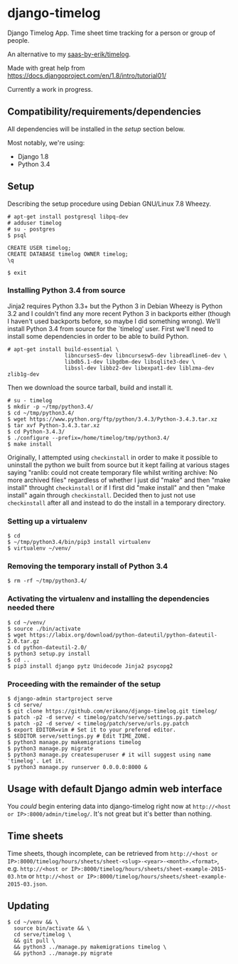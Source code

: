 # django-timelog

Django Timelog App. Time sheet time tracking for a person or group of people.

An alternative to my [saas-by-erik/timelog](https://github.com/saas-by-erik/timelog).

Made with great help from https://docs.djangoproject.com/en/1.8/intro/tutorial01/

Currently a work in progress.

## Compatibility/requirements/dependencies

All dependencies will be installed in the *setup* section below.

Most notably, we're using:

  * Django 1.8
  * Python 3.4

## Setup

Describing the setup procedure using Debian GNU/Linux 7.8 Wheezy.

```
# apt-get install postgresql libpq-dev
# adduser timelog
# su - postgres
$ psql
```

```
CREATE USER timelog;
CREATE DATABASE timelog OWNER timelog;
\q
```

```
$ exit
```

### Installing Python 3.4 from source

Jinja2 requires Python 3.3+ but the Python 3 in Debian Wheezy is Python 3.2 and I couldn't find any more recent Python 3 in backports either (though I haven't used backports before, so maybe I did something wrong). We'll install Python 3.4 from source for the `timelog' user. First we'll need to install some dependencies in order to be able to build Python.


```
# apt-get install build-essential \
                  libncurses5-dev libncursesw5-dev libreadline6-dev \
                  libdb5.1-dev libgdbm-dev libsqlite3-dev \
                  libssl-dev libbz2-dev libexpat1-dev liblzma-dev zlib1g-dev
```

Then we download the source tarball, build and install it.

```
# su - timelog
$ mkdir -p ~/tmp/python3.4/
$ cd ~/tmp/python3.4/
$ wget https://www.python.org/ftp/python/3.4.3/Python-3.4.3.tar.xz
$ tar xvf Python-3.4.3.tar.xz
$ cd Python-3.4.3/
$ ./configure --prefix=/home/timelog/tmp/python3.4/
$ make install
```

Originally, I attempted using `checkinstall` in order to make it possible to uninstall the python we built from source but it kept failing at various stages saying "ranlib: could not create temporary file whilst writing archive: No more archived files" regardless of whether I just did "make" and then "make install" throught `checkinstall` or if I first did "make install" and then "make install" again through `checkinstall`. Decided then to just not use `checkinstall` after all and instead to do the install in a temporary directory.

### Setting up a virtualenv

```
$ cd
$ ~/tmp/python3.4/bin/pip3 install virtualenv
$ virtualenv ~/venv/
```

### Removing the temporary install of Python 3.4

```
$ rm -rf ~/tmp/python3.4/
```

### Activating the virtualenv and installing the dependencies needed there

```
$ cd ~/venv/
$ source ./bin/activate
$ wget https://labix.org/download/python-dateutil/python-dateutil-2.0.tar.gz
$ cd python-dateutil-2.0/
$ python3 setup.py install
$ cd ..
$ pip3 install django pytz Unidecode Jinja2 psycopg2
```

### Proceeding with the remainder of the setup

```
$ django-admin startproject serve
$ cd serve/
$ git clone https://github.com/erikano/django-timelog.git timelog/
$ patch -p2 -d serve/ < timelog/patch/serve/settings.py.patch
$ patch -p2 -d serve/ < timelog/patch/serve/urls.py.patch
$ export EDITOR=vim # Set it to your prefered editor.
$ $EDITOR serve/settings.py # Edit TIME_ZONE.
$ python3 manage.py makemigrations timelog
$ python3 manage.py migrate
$ python3 manage.py createsuperuser # it will suggest using name 'timelog'. Let it.
$ python3 manage.py runserver 0.0.0.0:8000 &
```

## Usage with default Django admin web interface

You *could* begin entering data into django-timelog right now at
`http://<host or IP>:8000/admin/timelog/`.
It's not great but it's better than nothing.

## Time sheets

Time sheets, though incomplete, can be retrieved from 
`http://<host or IP>:8000/timelog/hours/sheets/sheet-<slug>-<year>-<month>.<format>`, e.g.
`http://<host or IP>:8000/timelog/hours/sheets/sheet-example-2015-03.htm` or
`http://<host or IP>:8000/timelog/hours/sheets/sheet-example-2015-03.json`.

## Updating

```
$ cd ~/venv && \
  source bin/activate && \
  cd serve/timelog \
  && git pull \
  && python3 ../manage.py makemigrations timelog \
  && python3 ../manage.py migrate
```
